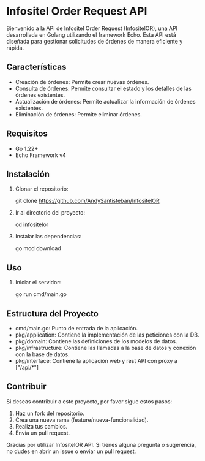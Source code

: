 # Infositel Order Request API

Bienvenido a la API de Infositel Order Request (InfositelOR), una API desarrollada en Golang utilizando el framework Echo. Esta API está diseñada para gestionar solicitudes de órdenes de manera eficiente y rápida.

## Características

- Creación de órdenes: Permite crear nuevas órdenes.
- Consulta de órdenes: Permite consultar el estado y los detalles de las órdenes existentes.
- Actualización de órdenes: Permite actualizar la información de órdenes existentes.
- Eliminación de órdenes: Permite eliminar órdenes.

## Requisitos

- Go 1.22+
- Echo Framework v4

## Instalación

1. Clonar el repositorio:

   git clone https://github.com/AndySantisteban/InfositelOR

2. Ir al directorio del proyecto:

   cd infositelor

3. Instalar las dependencias:

   go mod download

## Uso

1. Iniciar el servidor:

   go run cmd/main.go

## Estructura del Proyecto

- cmd/main.go: Punto de entrada de la aplicación.
- pkg/application: Contiene la implementación de las peticiones con la DB.
- pkg/domain: Contiene las definiciones de los modelos de datos.
- pkg/infrastructure: Contiene las llamadas a la base de datos y conexión con la base de datos.
- pkg/interface: Contiene la aplicación web y rest API con proxy a ["/api/*"]

## Contribuir

Si deseas contribuir a este proyecto, por favor sigue estos pasos:

1. Haz un fork del repositorio.
2. Crea una nueva rama (feature/nueva-funcionalidad).
3. Realiza tus cambios.
4. Envía un pull request.

Gracias por utilizar InfositelOR API. Si tienes alguna pregunta o sugerencia, no dudes en abrir un issue o enviar un pull request.
